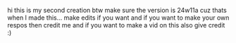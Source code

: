 hi this is my second creation btw make sure the version is 24w11a cuz thats when I made this... make edits if you want and if you want to make your own respos then credit me and if you want to make a vid on this also give credit :)
